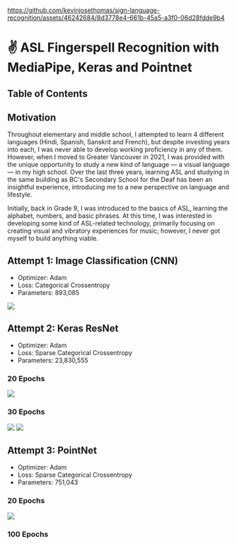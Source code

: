 https://github.com/kevinjosethomas/sign-language-recognition/assets/46242684/8d3778e4-661b-45a5-a3f0-06d28fdde9b4
# ✌️ ASL Fingerspell Recognition with MediaPipe, Keras and Pointnet

## Table of Contents

## Motivation

Throughout elementary and middle school, I attempted to learn 4 different languages (Hindi, Spanish, Sanskrit and French), but despite investing years into each, I was never able to develop working proficiency in any of them. However, when I moved to Greater Vancouver in 2021, I was provided with the unique opportunity to study a new kind of language — a visual language — in my high school. Over the last three years, learning ASL and studying in the same building as BC's Secondary School for the Deaf has been an insightful experience, introducing me to a new perspective on language and lifestyle.

Initially, back in Grade 9, I was introduced to the basics of ASL, learning the alphabet, numbers, and basic phrases. At this time, I was interested in developing some kind of ASL-related technology, primarily focusing on creating visual and vibratory experiences for music; however, I never got myself to build anything viable.

## Attempt 1: Image Classification (CNN)

- Optimizer: Adam
- Loss: Categorical Crossentropy
- Parameters: 893,085

[![](https://github.com/kevinjosethomas/sign-language-recognition/blob/main/docs/Image%20Classification%20Model%201/Accuracy%20and%20Loss%20-%20Training%20and%20Validation.png)]()

## Attempt 2: Keras ResNet

- Optimizer: Adam
- Loss: Sparse Categorical Crossentropy
- Parameters: 23,830,555

### 20 Epochs

[![](https://github.com/kevinjosethomas/sign-language-recognition/blob/main/docs/Image%20Classification%20Model%202/20%20Epochs/Accuracy%20and%20Loss%20-%20Training%20and%20Validation.jpg?raw=true)]()

### 30 Epochs

[![](https://github.com/kevinjosethomas/sign-language-recognition/blob/main/docs/Image%20Classification%20Model%202/30%20Epochs/Last%2010%20Epochs%20-%20Accuracy%20and%20Loss%20-%20Training%20and%20Validation.jpg?raw=true)]()
[![](https://github.com/kevinjosethomas/sign-language-recognition/blob/main/docs/Image%20Classification%20Model%202/30%20Epochs/All%2030%20Epochs%20-%20Accuracy%20and%20Loss%20-%20Training%20and%20Validation.jpg?raw=true)]()

## Attempt 3: PointNet

- Optimizer: Adam
- Loss: Sparse Categorical Crossentropy
- Parameters: 751,043

### 20 Epochs

[![](https://github.com/kevinjosethomas/sign-language-recognition/blob/main/docs/Pointnet%20Classification/20%20Epochs%20-%200.001%20LR/Training%20Validation%20Accuracy%20Loss.png?raw=true)]()

### 100 Epochs
